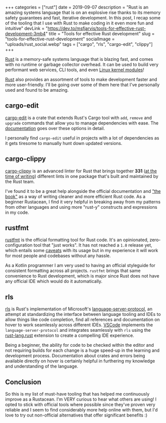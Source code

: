 +++
categories = ["rust"]
date = 2019-09-07
description = "Rust is an amazing systems language that is on an explosive rise thanks to its memory safety guarantees and fast, iterative development. In this post, I recap some of the tooling that I use with Rust to make coding in it even more fun and intuitive"
devLink = "https://dev.to/msfjarvis/tools-for-effective-rust-development-3mb4"
title = "Tools for effective Rust development"
slug = "tools-for-effective-rust-development"
socialImage = "uploads/rust_social.webp"
tags = ["cargo", "rls", "cargo-edit", "clippy"]
+++

[Rust] is a memory-safe systems language that is blazing fast, and comes with no runtime or garbage collector overhead. It can be used to build very performant web services, CLI tools, and even [Linux kernel modules](https://github.com/fishinabarrel/linux-kernel-module-rust)!

[Rust] also provides an assortment of tools to make development faster and more user-friendly. I'll be going over some of them here that I've personally used and found to be amazing.

## cargo-edit

[cargo-edit] is a crate that extends Rust's Cargo tool with `add`, `remove` and `upgrade` commands that allow you to manage dependencies with ease. The [documentation](https://github.com/killercup/cargo-edit/blob/master/README.md#available-subcommands) goes over these options in detail.

I personally find `cargo-edit` useful in projects with a lot of dependencies as it gets tiresome to manually hunt down updated versions.

## cargo-clippy

[cargo-clippy] is an advanced linter for Rust that brings together **331** ([at the time of writing](https://rust-lang.github.io/rust-clippy/stable/index.html)) different lints in one package that's built and maintained by the Rust team.

I've found it to be a great help alongside the official documentation and ["the book"](https://doc.rust-lang.org/book/) as a way of writing cleaner and more efficient Rust code. As a beginner Rustacean, I find it very helpful in breaking away from my patterns from other languages and using more "rust-y" constructs and expressions in my code.

## rustfmt

[rustfmt] is the official formatting tool for Rust code. It's an opinionated, zero-configuration tool that "just works". It has not reached a `1.0` release yet, which entails some [caveats](https://github.com/rust-lang/rustfmt#limitations) with its usage but in my experience it will work for most people and codebases without any hassle.

As a Kotlin programmer I am very used to having an official styleguide for consistent formatting across all projects. `rustfmt` brings that same convenience to Rust development, which is major since Rust does not have any official IDE which would do it automatically.

## rls

[rls] is Rust's implementation of Microsoft's [language-server-protocol](https://microsoft.github.io/language-server-protocol/), an attempt at standardizing the interface between language tooling and IDEs to allow things like code completion, find all references and documentation on hover to work seamlessly across different IDEs. [VSCode](https://code.visualstudio.com/) implements the `language-server-protocol` and integrates seamlessly with `rls` using the [rust-lang.rust](https://marketplace.visualstudio.com/items?itemName=rust-lang.rust) extension to create a compelling IDE experience.

Being a beginner, the ability for code to be checked within the editor and not requiring builds for each change is a huge speed-up in the learning and development process. Documentation about crates and errors being available directly on hover is certainly helpful in furthering my knowledge and understanding of the language.

## Conclusion

So this is my list of must-have tooling that has helped me continuously improve as a Rustacean. I'm VERY curious to hear what others are using! I opted to stick with official tools where possible since they've proven very reliable and I seem to find considerably more help online with them, but I'd love to try out non-official alternatives that offer significant benefits :)

[rust]: https://rust-lang.org/
[cargo-edit]: https://github.com/killercup/cargo-edit
[cargo-clippy]: https://github.com/rust-lang/rust-clippy
[rustfmt]: https://github.com/rust-lang/rustfmt
[rls]: https://github.com/rust-lang/rls
